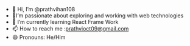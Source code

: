 - 👋 Hi, I’m @prathvihan108
- 👀I’m passionate about exploring and working with web technologies
- 🌱 I’m currently learning React Frame Work
- 📫 How to reach me :prathvioct09@gmail.com
- 😄 Pronouns: He/Him


<!---
prathvihan108/prathvihan108 is a ✨ special ✨ repository because its `README.md` (this file) appears on your GitHub profile.
You can click the Preview link to take a look at your changes.
--->
